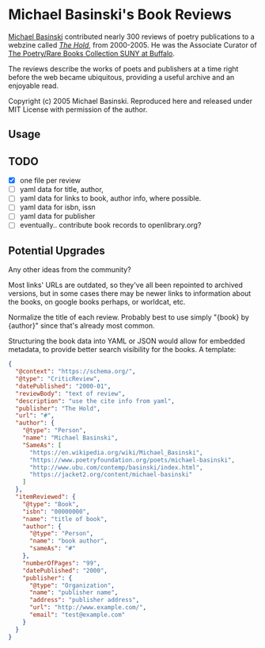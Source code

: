 # Michael Basinski's Book Reviews

[Michael Basinski](https://www.poetryfoundation.org/poets/michael-basinski) contributed nearly 300 reviews of poetry publications to a webzine called <cite>[The Hold](https://web.archive.org/web/20090301055656/http://the-hold.com:80/index1.html)</cite>, from 2000-2005. He was the Associate Curator of [The Poetry/Rare Books Collection SUNY at Buffalo](https://library.buffalo.edu/pl/about/).

The reviews describe the works of poets and publishers at a time right before the web became ubiquitous, providing a useful archive and an enjoyable read.

Copyright (c) 2005 Michael Basinski. Reproduced here and released under MIT License with permission of the author.

Usage
-----



## TODO

- [x] one file per review
- [ ] yaml data for title, author,
- [ ] yaml data for links to book, author info, where possible.
- [ ] yaml data for isbn, issn
- [ ] yaml data for publisher
- [ ] eventually.. contribute book records to openlibrary.org?

Potential Upgrades
----------------------

Any other ideas from the community?

Most links' URLs are outdated, so they've all been repointed to archived versions, but in some cases there may be newer links to information about the books, on google books perhaps, or worldcat, etc.

Normalize the title of each review. Probably best to use simply "{book} by {author}" since that's already most common.

Structuring the book data into YAML or JSON would allow for embedded metadata, to provide better search visibility for the books. A template:

```json
{
  "@context": "https://schema.org/",
  "@type": "CriticReview",
  "datePublished": "2000-01",
  "reviewBody": "text of review",
  "description": "use the cite info from yaml",
  "publisher": "The Hold",
  "url": "#",
  "author": {
    "@type": "Person",
    "name": "Michael Basinski",
    "SameAs": [
      "https://en.wikipedia.org/wiki/Michael_Basinski",
      "https://www.poetryfoundation.org/poets/michael-basinski",
      "http://www.ubu.com/contemp/basinski/index.html",
      "https://jacket2.org/content/michael-basinski"
    ]
  },
  "itemReviewed": {
    "@type": "Book",
    "isbn": "00000000",
    "name": "title of book",
    "author": {
      "@type": "Person",
      "name": "book author",
      "sameAs": "#"
    },
    "numberOfPages": "99",
    "datePublished": "2000",
    "publisher": {
      "@type": "Organization",
      "name": "publisher name",
      "address": "publisher address",
      "url": "http://www.example.com/",
      "email": "test@example.com"
    }
  }
}
```
